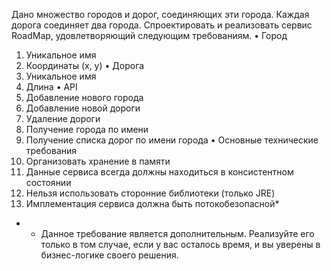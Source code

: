 Дано множество городов и дорог, соединяющих эти города. Каждая дорога соединяет два города.
Спроектировать и реализовать сервис RoadMap, удовлетворяющий следующим требованиям.
•	Город
1.	Уникальное имя
2.	Координаты (x, y)
•	Дорога
1.	Уникальное имя
2.	Длина
•	API
1.	Добавление нового города
2.	Добавление новой дороги
3.	Удаление дороги
4.	Получение города по имени
5.	Получение списка дорог по имени города
•	Основные технические требования
1.	Организовать хранение в памяти
2.	Данные сервиса всегда должны находиться в консистентном состоянии
3.	Нельзя использовать сторонние библиотеки (только JRE)
4.	Имплементация сервиса должна быть потокобезопасной*
* - Данное требование является дополнительным. Реализуйте его только в том случае, если у вас осталось время, и вы уверены в бизнес-логике своего решения.

